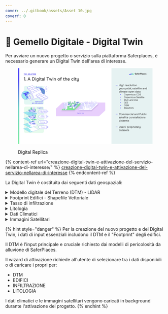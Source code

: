 ```yaml
---
cover: ../.gitbook/assets/Asset 10.jpg
coverY: 0
---
```


# 📔 Gemello Digitale - Digital Twin

Per avviare un nuovo progetto o servizio sulla piattaforma Saferplaces, è necessario generare un Digital Twin dell'area di interesse.

<figure><img src="../.gitbook/assets/image (1).png" alt=""><figcaption><p>Digital Replica </p></figcaption></figure>

{% content-ref url="creazione-digital-twin-e-attivazione-del-servizio-nellarea-di-interesse/" %}
[creazione-digital-twin-e-attivazione-del-servizio-nellarea-di-interesse](creazione-digital-twin-e-attivazione-del-servizio-nellarea-di-interesse/)
{% endcontent-ref %}

La Digital Twin è costituita dai seguenti dati geospaziali:

<details>

<summary>Modello digitale del Terreno (DTM) - LIDAR</summary>

La piattaforma SaferPlaces consente agli utenti di selezionare diversi strati DTM disponibili con varie risoluzioni spaziali.

Durante la fase di attivazione, i livelli DTM sono ordinati in ordine decrescente di risoluzione.

Gli utenti possono scegliere tra i DTM partendo dalla più alta risoluzione spaziale (LIDAR) fino a prodotti regionali o nazionali con risoluzione più bassa.

In alternativa, se gli utenti dispongono dei propri dati DTM, possono caricarli direttamente utilizzando l'opzione UPLOAD e utilizzare i dati per creare il Gemello Digitale.

La piattaforma è ottimizzata per lavorare con dati DEM LIDAR ad alta risoluzione.

I DTM pre-caricati e disponibili a livello nazionale sono:

* LIDAR Ministero dell'Ambiente - [Piano Nazionale di Telerilevament](https://sim.mase.gov.it/portalediaccesso/mappe/#/viewer/new)o
* DTM [TINITALY](https://tinitaly.pi.ingv.it/Download_Area1_1.html)
* LIDAR Regione Emilia Romagna
* LIDAR Regione Veneto
* DTM Regionionali

\


</details>

<details>

<summary>Footprint Edifici - Shapefile Vettoriale</summary>

Il contorno (footprint) degli edifici è un dato utilizzato per calcolare il Danno Economico associato agli eventi di allagamento.

Questo layer geospaziale, in formato vettoriale shapefile, viene acquisito automaticamente dal set di dati di [Open Street Map](https://osmbuildings.org/?lat=43.94654\&lon=12.63075\&zoom=16.0\&tilt=30).\
In alternativa, l'utente può caricare informazioni specifiche direttamente sulla piattaforma utilizzando l'opzione UPLOAD.

</details>

<details>

<summary>Tasso di infiltrazione</summary>

Questo layer rappresenta la capacità di infiltrazione del suolo, collegata alla classificazione dell'uso del suolo. In particolare, l'uso del suolo urbanizzato o industriale avrà un tasso di infiltrazione vicino allo zero, mentre il suolo agricolo o le aree verdi avranno un tasso vicino a uno.

Nella creazione del Digital Twin, Saferplaces utilizza il layer di uso del suolo a 10 m fornito da ESA ([The European Space Agency (ESA) WorldCover 10 m 2021](https://esa-worldcover.org/)) .

Per l'area della Regione Emilia Romagna si utilizza il mosaico dell'uso del suolo da CORINE LAND COVER.

Se sono disponibili informazioni più dettagliate, gli utenti possono caricare uno shapefile vettoriale con le classi di uso del suolo utilizzando la funzione UPLOAD.

\


</details>

<details>

<summary>Litologia</summary>

La litologia del suolo, definita dalle classi tessiturali (Sabbia, Argilla e Limo), influisce sulla capacità e velocità di infiltrazione dell'acqua, riducendo così il run-off superficiale e contribuendo a mitigare gli allagamenti.

Questa informazione è un input per il modello di infiltrazione di Green-Ampt, implementato in strumenti specifici.

Il dato tessiturale è integrato nella piattaforma Saferplaces, con copertura globale e risoluzione spaziale di 100 m, ed è fornito da [OpenLandMap](https://opengeohub.org/about-openlandmap/).

Per la Regione Emilia Romagna, sono disponibili classi tessiturali fornite dal [Servizio Geologico](https://mappegis.regione.emilia-romagna.it/gstatico/documenti/dati_pedol/tessitura_pianura.pdf). Inoltre, se l'utente dispone di dati più dettagliati, può utilizzare la funzione UPLOAD per caricare uno shapefile vettoriale con le classi di uso del suolo.

</details>

<details>

<summary>Dati Climatici</summary>

Nella fase di attivazione del servizio è possibile acquisire automaticamente i dati climatici dei dataset presenti in [Copernicus CDS.](https://cds.climate.copernicus.eu)

</details>

<details>

<summary>Immagini Satellitari</summary>

Le funzioni si processamento dei dati satellitari consentono di estrarre automaticamente le aree allagate analizzando le immagini [Copernicus Sentinel](https://dataspace.copernicus.eu/explore-data/data-collections) sia ottiche che SAR.

</details>

{% hint style="danger" %}
Per la creazione del nuovo progetto e del Digital Twin, i dati di input essenziali includono il DTM e il "Footprint" degli edifici.

Il DTM è l'input principale e cruciale richiesto dai modelli di pericolosità da alluvione di SaferPlaces.

Il wizard di attivazione richiede all'utente di selezionare tra i dati disponibili o di caricare i propri per:

* DTM
* EDIFICI
* INFILTRAZIONE
* LITOLOGIA

I dati climatici e le immagini satellitari vengono caricati in background durante l'attivazione del progetto.
{% endhint %}

